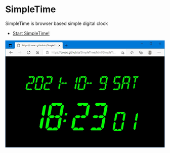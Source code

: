 # SimpleTime
SimpleTime is browser based simple digital clock
- [Start SimpleTime!](https://covao.github.io/SimpleTime/html/SimpleTime.html)


![SimpleTime](img/SimpleTime.jpg)

